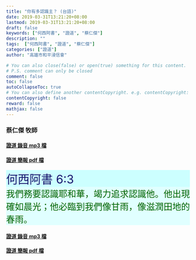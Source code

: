 ```yaml
---
title: "你有多認識主？ (台語)"
date: 2019-03-31T13:21:20+08:00
lastmod: 2019-03-31T13:21:20+08:00
draft: false
keywords: ["何西阿書", "證道", "蔡仁傑"]
description: ""
tags:  ["何西阿書", "證道", "蔡仁傑"]
categories: ["證道"]
author: "高雄市和平浸信會"

# You can also close(false) or open(true) something for this content.
# P.S. comment can only be closed
comment: false
toc: false
autoCollapseToc: true
# You can also define another contentCopyright. e.g. contentCopyright: "This is another copyright."
contentCopyright: false
reward: false
mathjax: false
---
```


### 蔡仁傑 牧師

#### [證道 錄音 mp3 檔](/mp3-s/s20190331t.mp3 "你有多認識主？ - 台語")

#### [證道 簡報 pdf 檔](/pdf-s/s20190331t.pdf "你有多認識主？ - 台語")

<div style="background-color:#CCFFFF"><font size="6", color="#191970">
何西阿書 6:3
</font>
</div>

<div style="background-color:#E0FFFF"><font size="5", color="#006400">
我們務要認識耶和華，竭力追求認識他。他出現確如晨光；他必臨到我們像甘雨，像滋潤田地的春雨。
</font>
</div>

#### [證道 錄音 mp3 檔](/mp3-s/s20190331t.mp3 "你有多認識主？ - 台語")

#### [證道 簡報 pdf 檔](/pdf-s/s20190331t.pdf "你有多認識主？ - 台語")